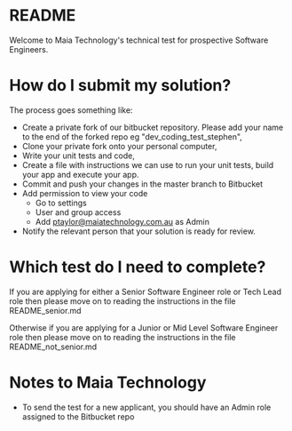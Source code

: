 # README

Welcome to Maia Technology's technical test for prospective Software Engineers.

# How do I submit my solution?

The process goes something like:

* Create a private fork of our bitbucket repository. Please add your name to the end of the forked repo eg "dev_coding_test_stephen",
* Clone your private fork onto your personal computer,
* Write your unit tests and code,
* Create a file with instructions we can use to run your unit tests, build your app and execute your app.
* Commit and push your changes in the master branch to Bitbucket
* Add permission to view your code
	 * Go to settings 
	 * User and group access 
	 * Add ptaylor@maiatechnology.com.au as Admin 
* Notify the relevant person that your solution is ready for review.

# Which test do I need to complete?

If you are applying for either a Senior Software Engineer role or Tech Lead role then please move on to reading the
instructions in the file README_senior.md

Otherwise if you are applying for a Junior or Mid Level Software Engineer role then please move on to reading the
instructions in the file README_not_senior.md

# Notes to Maia Technology

* To send the test for a new applicant, you should have an Admin role assigned to the Bitbucket repo
